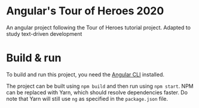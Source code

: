 # Angular's Tour of Heroes 2020

An angular project following the Tour of Heroes tutorial project. Adapted to study text-driven development

# Build & run

To build and run this project, you need the [Angular CLI](https://github.com/angular/angular-cli) installed.

The project can be built using `npm build` and then run using `npm start`. NPM can be replaced with Yarn, which should resolve dependencies faster. Do note that Yarn will still use `ng` as specified in the `package.json` file.
